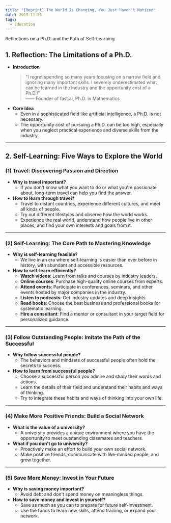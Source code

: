 ```yaml
---
title: "[Reprint] The World Is Changing, You Just Haven't Noticed"
date: 2019-11-25
tags:
  - Education
---
```

Reflections on a Ph.D. and the Path of Self-Learning
## **1. Reflection: The Limitations of a Ph.D.**
- **Introduction**  
  > "I regret spending so many years focusing on a narrow field and ignoring many important skills. I severely underestimated what can be learned in the industry and the opportunity cost of a Ph.D.!"  
  —— Founder of fast.ai, Ph.D. in Mathematics  
- **Core Idea**  
  - Even in a sophisticated field like artificial intelligence, a Ph.D. is not necessary.  
  - The opportunity cost of pursuing a Ph.D. can be too high, especially when you neglect practical experience and diverse skills from the industry.
---
## **2. Self-Learning: Five Ways to Explore the World**
### **(1) Travel: Discovering Passion and Direction**
- **Why is travel important?**  
  - If you don't know what you want to do or what you're passionate about, long-term travel can help you find the answer.  
- **How to learn through travel?**  
  - Travel to distant countries, experience different cultures, and meet all kinds of people.  
  - Try out different lifestyles and observe how the world works.  
  - Experience the real world, understand how people live in other places, and find your own interests and goals from it.
---
### **(2) Self-Learning: The Core Path to Mastering Knowledge**
- **Why is self-learning feasible?**  
  - We live in an era where self-learning is easier than ever before in history, with abundant and accessible resources.  
- **How to self-learn efficiently?**  
  - **Watch videos**: Learn from talks and courses by industry leaders.  
  - **Online courses**: Purchase high-quality online courses from experts.  
  - **Attend events**: Participate in conferences, seminars, and other events hosted by major companies in the industry.  
  - **Listen to podcasts**: Get industry updates and deep insights.  
  - **Read books**: Choose the best business and professional books for systematic learning.  
  - **Hire a consultant**: Find a mentor or consultant in your target field for personalized guidance.
---
### **(3) Follow Outstanding People: Imitate the Path of the Successful**
- **Why follow successful people?**  
  - The behaviors and mindsets of successful people often hold the secrets to success.  
- **How to learn from successful people?**  
  - Choose a successful person you admire and study their words and actions.  
  - Learn the details of their field and understand their habits and ways of thinking.  
  - Try to integrate these habits and ways of thinking into your own life.
---
### **(4) Make More Positive Friends: Build a Social Network**
- **What is the value of a university?**  
  - A university provides a unique environment where you have the opportunity to meet outstanding classmates and teachers.  
- **What if you don't go to university?**  
  - Proactively make an effort to build your own social network.  
  - Make positive friends, communicate with like-minded people, and grow together.
---
### **(5) Save More Money: Invest in Your Future**
- **Why is saving money important?**  
  - Avoid debt and don't spend money on meaningless things.  
- **How to save money and invest in yourself?**  
  - Save as much as you can to prepare for future self-investment.  
  - Use the funds to learn new skills, attend training, or expand your network.

